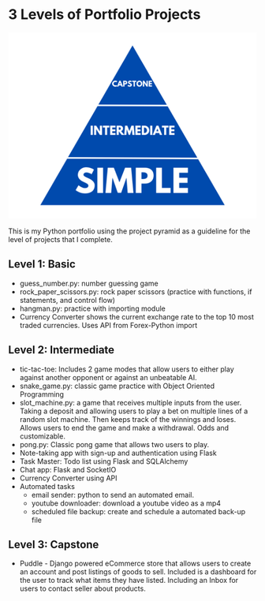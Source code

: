 # 3 Levels of Portfolio Projects
![project pyramid](three-levels-pyramid.png)

This is my Python portfolio using the project pyramid as a guideline for the level of projects that I complete. 

## Level 1: Basic
- guess_number.py: number guessing game
- rock_paper_scissors.py: rock paper scissors (practice with functions, if statements, and control flow)
- hangman.py: practice with importing module
- Currency Converter shows the current exchange rate to the top 10 most traded currencies. Uses API from Forex-Python import


## Level 2: Intermediate
- tic-tac-toe: Includes 2 game modes that allow users to either play against another opponent or against an unbeatable AI.
- snake_game.py: classic game practice with Object Oriented Programming
- slot_machine.py: a game that receives multiple inputs from the user. Taking a deposit and allowing users to play a bet on multiple lines of a random slot machine. Then keeps track of the winnings and loses. Allows users to end the game and make a withdrawal. Odds and customizable. 
- pong.py: Classic pong game that allows two users to play. 
- Note-taking app with sign-up and authentication using Flask
- Task Master: Todo list using Flask and SQLAlchemy
- Chat app: Flask and SocketIO
- Currency Converter using API
- Automated tasks
    - email sender: python to send an automated email. 
    - youtube downloader: download a youtube video as a mp4
    - scheduled file backup: create and schedule a automated back-up file

## Level 3: Capstone
- Puddle - Django powered eCommerce store that allows users to create an account and post listings of goods to sell. Included is a dashboard for the user to track what items they have listed. Including an Inbox for users to contact seller about products. 
